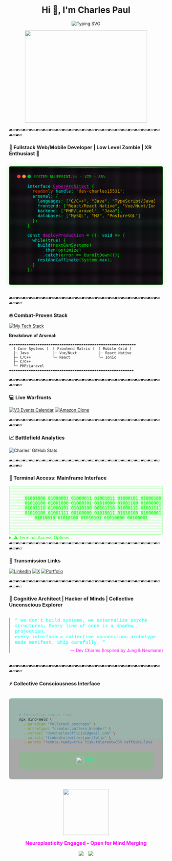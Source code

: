 <h1 align="center">Hi 👋, I'm Charles Paul</h1>


<p align="center">
  <img src="https://readme-typing-svg.herokuapp.com?font=Consolas&size=30&duration=4000&color=00F72F&center=true&vCenter=true&width=600&height=70&lines=%3E+Full+Stack+Web|Mobile+Developer;%3E+Lover+Of+Open+Source" alt="Typing SVG">
</p>

<div align="center">
  <img src="https://media.giphy.com/media/qgQUggAC3Pfv687qPC/giphy.gif" width="400" height="300"/>
</div>

▰▱▰▱▰▱▰▱▰▱▰▱▰▱▰▱▰▱▰▱▰▱▰▱▰▱▰▱▰▱▰▱▰▱▰▱▰▱▰▱▰▱▰▱▰▱▰▱▰▱

### **🚀 Fullstack Web/Mobile Developer | Low Level Zombie | XR Enthusiast 🚀**

<div style="position: relative; border: 2px solid #00FF0033; border-radius: 5px; background: #000000dd; padding: 1.5rem; margin: 2rem 0; box-shadow: 0 0 15px #00FF0044; overflow: hidden;">
  <div style="position: absolute; top: 0; left: 0; right: 0; height: 2px; background: linear-gradient(90deg, transparent, #00FF00, transparent); animation: scanline 3s linear infinite;"></div>
  
  <!-- Terminal Header -->
  <div style="display: flex; align-items: center; gap: 8px; margin-bottom: 1rem; color: #00FF00; font-family: 'Consolas', monospace;">
    <div style="display: flex; gap: 5px;">
      <div style="width: 12px; height: 12px; border-radius: 50%; background: #FF605C;"></div>
      <div style="width: 12px; height: 12px; border-radius: 50%; background: #FFBD44;"></div>
      <div style="width: 12px; height: 12px; border-radius: 50%; background: #00CA4E;"></div>
    </div>
    <span style="font-size: 0.9em;">SYSTEM_BLUEPRINT.ts — VIM — 85%</span>
  </div>

  <!-- Code Content -->
  <pre style="color: #00FF00; font-family: 'Monaco', monospace; margin: 0; text-shadow: 0 0 5px #00FF0080;">
    <span style="color: #00FFFF;">interface</span> <span style="color: #FF00FF; text-decoration: underline;">CyberArchitect</span> {
      <span style="color: #FFA500;">readonly</span> <span style="color: #00FFFF;">handle</span>: <span style="color: #FFD700;">"dev-charles15531"</span>;
      <span style="color: #00FFFF;">arsenal</span>: {
        <span style="color: #00FFFF;">languages</span>: [<span style="color: #FFD700;">"C/C++"</span>, <span style="color: #FFD700;">"Java"</span>, <span style="color: #FFD700;">"TypeScript/JavaScript"</span>, <span style="color: #FFD700;">"PHP"</span>],
        <span style="color: #00FFFF;">frontend</span>: [<span style="color: #FFD700;">"React/React Native"</span>, <span style="color: #FFD700;">"Vue/Nuxt/Ionic"</span>, <span style="color: #FFD700;">"Tailwind"</span>, <span style="color: #FFD700;">"Babylon.js"</span>],
        <span style="color: #00FFFF;">backend</span>: [<span style="color: #FFD700;">"PHP/Laravel"</span>, <span style="color: #FFD700;">"Java"</span>],
        <span style="color: #00FFFF;">databases</span>: [<span style="color: #FFD700;">"MySQL"</span>, <span style="color: #FFD700;">"H2"</span>, <span style="color: #FFD700;">"PostgreSQL"</span>]
      };
    }
    
    <span style="color: #00FFFF;">const</span> <span style="color: #FF00FF;">deployProduction</span> = (): <span style="color: #00FFFF;">void</span> => {
      <span style="color: #00FFFF;">while</span>(<span style="color: #00FFFF;">true</span>) {
        <span style="color: #00FFFF;">build</span>(nextGenSystems)
          .<span style="color: #00FFFF;">then</span>(optimize)
          .<span style="color: #00FFFF;">catch</span>(error => burnItDown());
        <span style="color: #00FFFF;">restAndCaffinate</span>(System.<span style="color: #00FFFF;">max</span>);
      }
    };
  </pre>

  <!-- Animated Glitch Effect -->
  <div style="position: absolute; top: 0; left: 0; right: 0; bottom: 0; background: linear-gradient(0deg, #FF00FF22 25%, #00FFFF22 50%, #FF00FF22 75%); mix-blend-mode: overlay; pointer-events: none; animation: glitch 0.5s infinite;"></div>
  
  <!-- Static Noise -->
  <div style="position: absolute; top: 0; left: 0; right: 0; bottom: 0; background: repeating-linear-gradient(0deg, #000000 0%, #000000 50%, #FFFFFF08 50%, #FFFFFF08 100%), repeating-linear-gradient(90deg, #000000 0%, #000000 50%, #FFFFFF08 50%, #FFFFFF08 100%); background-size: 3px 3px; mix-blend-mode: overlay; pointer-events: none;"></div>
<!-- <style>
  @keyframes glitch {
    0% { transform: translate(2px, 0); }
    50% { transform: translate(-2px, 0); }
    100% { transform: translate(0, 0); }
  }
  @keyframes scanline {
    0% { transform: translateY(-100%); }
    100% { transform: translateY(400%); }
  }
</style> -->
</div>


▰▱▰▱▰▱▰▱▰▱▰▱▰▱▰▱▰▱▰▱▰▱▰▱▰▱▰▱▰▱▰▱▰▱▰▱▰▱▰▱▰▱▰▱▰▱▰▱▰▱

### **🔥 Combat-Proven Stack**

[![My Tech Stack](https://github-readme-tech-stack.vercel.app/api/cards?title=Neural%20Implants&lineCount=3&theme=merko&line1=java,java,FF0000;cplusplus,c++,00599C;javascript,js,F7DF1E;typescript,ts,3178C6&line2=laravel,laravel,FF2D20;php,php,777BB4;vue.js,vue,4FC08D;nuxt.js,nuxt,00C58E&line3=react,react,61DAFB;react,react-native,61DAFB;ionic,ionic,3880FF;javafx,javafx,FF0000)](https://github-readme-tech-stack.vercel.app/api/cards)

**Breakdown of Arsenal:**
``` 
▰▰▰▰▰▰▰▰▰▰▰▰▰▰▰▰▰▰▰▰▰▰▰▰▰▰▰▰▰▰▰▰▰▰▰▰▰▰▰▰▰▰▰▰▰▰▰▰▰▰▰▰▰▰▰▰▰▰
  [ Core Systems ]  [ Frontend Matrix ]  [ Mobile Grid ]
  ├─ Java           ├─ Vue/Nuxt          ├─ React Native
  ├─ C/C++          └─ React             └─ Ionic
  ├─ C/C++
  └─ PHP/Laravel                   
▰▰▰▰▰▰▰▰▰▰▰▰▰▰▰▰▰▰▰▰▰▰▰▰▰▰▰▰▰▰▰▰▰▰▰▰▰▰▰▰▰▰▰▰▰▰▰▰▰▰▰▰▰▰▰▰▰
```

▰▱▰▱▰▱▰▱▰▱▰▱▰▱▰▱▰▱▰▱▰▱▰▱▰▱▰▱▰▱▰▱▰▱▰▱▰▱▰▱▰▱▰▱▰▱▰▱▰▱

### **💻 Live Warfronts**

[![V3 Events Calendar](https://github-readme-stats.vercel.app/api/pin/?username=dev-charles15531&repo=v3-events-calendar&theme=merko)](https://github.com/dev-charles15531/v3-events-calendar)
[![Amazon Clone](https://github-readme-stats.vercel.app/api/pin/?username=dev-charles15531&repo=nuxt-fortify&theme=merko)](https://github.com/dev-charles15531/nuxt-fortify)

▰▱▰▱▰▱▰▱▰▱▰▱▰▱▰▱▰▱▰▱▰▱▰▱▰▱▰▱▰▱▰▱▰▱▰▱▰▱▰▱▰▱▰▱▰▱▰▱▰▱

### **📈 Battlefield Analytics**

![Charles' GitHub Stats](https://github-readme-stats.vercel.app/api?username=dev-charles15531&show_icons=true&theme=merko)

▰▱▰▱▰▱▰▱▰▱▰▱▰▱▰▱▰▱▰▱▰▱▰▱▰▱▰▱▰▱▰▱▰▱▰▱▰▱▰▱▰▱▰▱▰▱▰▱▰▱

### **💾 Terminal Access: Mainframe Interface**

<div align="center" style="position: relative; border: 2px solid #00FF0044; border-radius: 5px; overflow: hidden;">
  <div style="position: absolute; top: 0; left: 0; right: 0; bottom: 0; background: repeating-linear-gradient(180deg, #00000000 0%, #00000000 3%, #00FF0022 3%, #00FF0022 6%); z-index: 1; pointer-events: none;"></div>
  <pre style="color: #00FF00; font-family: monospace; padding: 1rem; text-shadow: 0 0 8px #00FF00;">
    01001000 01000001 01000011 01001011 01000101 01000100 
    01010100 01001000 01000101 01010000 01001100 01000001 
    01001110 01000101 01010100 00101110 01000111 01001111 
    01010100 01001111 00100000 01010011 01010100 01000001 
    01010010 01010100 01010101 01010000 00100001
  </pre>
</div>

<details>
  <summary style="color: #00FF00; cursor: pointer;">⚠️ Terminal Access Options</summary>

  <div style="position: relative; height: 200px; overflow: hidden;">
  <div style="position: absolute; top: 0; left: 0; right: 0; color: #00FF00; 
    font-family: monospace; animation: matrix 10s linear infinite; font-size: 10px;">
    // PSYCH-TECH INTERFACE v3.14<br />
    > CODE IS CONSCIOUSNESS [01000001 01110111 01100001 01101011 01100101]<br />
    > DEBUGGING == SHADOW WORK (JungOS Kernel)<br />
    > COMPILING NEURAL NETWORKS... ARCHETYPES LOADED<br />  
    > CODE EXECUTES => EXISTENTIAL RECURSION  <br />
    > WE DON'T BUILD APPS — WE MANIFEST COLLECTIVE PSYCHE  
  </div>
</div>
<!-- <style>
@keyframes matrix {
  0% { transform: translateY(100%); }
  100% { transform: translateY(-100%); }
}
</style> -->
</details> 
▰▱▰▱▰▱▰▱▰▱▰▱▰▱▰▱▰▱▰▱▰▱▰▱▰▱▰▱▰▱▰▱▰▱▰▱▰▱▰▱▰▱▰▱▰▱▰▱▰▱

### **📡 Transmission Links**

[![LinkedIn](https://img.shields.io/badge/-LinkedIn-0A66C2?style=for-the-badge&logo=linkedin&logoColor=white)](https://www.linkedin.com/in/dev-charles15531/)
[![X](https://img.shields.io/badge/-follow-000000?style=for-the-badge&logo=X&logoColor=white)](https://x.com/Charles__Paul)
[![Portfolio](https://img.shields.io/badge/-Add%20me-0A66C2?style=for-the-badge&logo=facebook&logoColor=white)](https://facebook.com/kingcharles593/)

▰▱▰▱▰▱▰▱▰▱▰▱▰▱▰▱▰▱▰▱▰▱▰▱▰▱▰▱▰▱▰▱▰▱▰▱▰▱▰▱▰▱▰▱▰▱▰▱▰▱

### **🧠 Cognitive Architect | Hacker of Minds | Collective Unconscious Explorer**

<div style="border-left: 3px solid #00FF88; padding-left: 1rem; margin: 2rem 0;">
  <q style="font-family: 'Courier New', monospace; color: #00FFEE; font-size: 1.1em;">
    We don't build systems, we externalize psyche structures. Every line of code is a shadow projection,<br>
    every interface a collective unconscious archetype made manifest. Ship carefully.
  </q>
  <div style="text-align: right; color: #FF00FF; margin-top: 0.5rem;">― Dev Charles (Inspired by Jung & Neumann)</div>
</div>

▰▱▰▱▰▱▰▱▰▱▰▱▰▱▰▱▰▱▰▱▰▱▰▱▰▱▰▱▰▱▰▱▰▱▰▱▰▱▰▱▰▱▰▱▰▱▰▱▰▱

### **⚡ Collective Consciousness Interface**

<div style="position: relative; background: #00000055; padding: 2rem; border-radius: 8px; border: 1px solid #00FF7744; margin: 2rem 0;">
  <div style="position: absolute; top: 0; left: 0; right: 0; bottom: 0; background: repeating-linear-gradient(0deg, #00000000 0%, #00000000 50%, #00FFAA22 50%, #00FFAA22 100%); mix-blend-mode: overlay; pointer-events: none;"></div>
  
  ```bash
  # Initialize neural link
  npx mind-meld \
    --paradigm "fullstack_psychops" \
    --archetypes "creator,pattern_breaker" \
    --contact "devcharlesofficial@gmail.com" \
    --socials "linkedin|twitter|portfolio" \
    --params "remote-ready=true risk-tolerant=85% caffeine-level=MAX"
  ```

<div style="display: grid; grid-template-columns: repeat(auto-fit, minmax(200px, 1fr)); gap: 1rem; margin-top: 1.5rem;"> <a href="mailto:dev.charles15531@gmail.com" style="text-decoration: none;"> <div style="padding: 1rem; background: #00FF1122; border-radius: 5px; transition: all 0.3s; text-align: center;" onmouseover="this.style.background='#00FF1133'" onmouseout="this.style.background='#00FF1122'"> <img src="https://img.icons8.com/fluency/48/000000/secured-letter.png" width="24" style="vertical-align: middle;"/> <span style="color: #00FFAA;">EMail</span> </div> </a> </div> </div><div align="center" style="margin: 2rem 0;"> <img src="https://media.giphy.com/media/3o7TKSjRrfIPjeiVyM/giphy.gif" width="150"/> <h3 style="color: #FF00FF; margin: 1rem 0;">Neuroplasticity Engaged • Open for Mind Merging</h3> <div style="display: flex; gap: 1rem; justify-content: center;"> <img src="https://img.shields.io/badge/-REMOTE_READY-00FF88?style=for-the-badge&logo=digitalocean&logoColor=black"/> <img src="https://img.shields.io/badge/-COLLAB_CRAVING-FF00FF?style=for-the-badge&logo=git&logoColor=white"/> </div> </div> 
